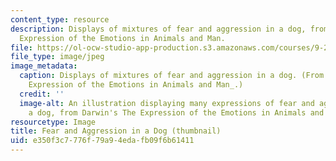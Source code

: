 ```yaml
---
content_type: resource
description: Displays of mixtures of fear and aggression in a dog, from Darwin's The
  Expression of the Emotions in Animals and Man.
file: https://ol-ocw-studio-app-production.s3.amazonaws.com/courses/9-250-evolutionary-psychology-spring-1999/e350f3c7776f79a94edafb09f6b61411_9-250s99-th.jpg
file_type: image/jpeg
image_metadata:
  caption: Displays of mixtures of fear and aggression in a dog. (From Darwin's _The
    Expression of the Emotions in Animals and Man_.)
  credit: ''
  image-alt: An illustration displaying many expressions of fear and aggression in
    a dog, from Darwin's The Expression of the Emotions in Animals and Man.
resourcetype: Image
title: Fear and Aggression in a Dog (thumbnail)
uid: e350f3c7-776f-79a9-4eda-fb09f6b61411
---
```

